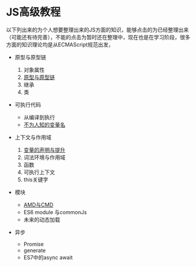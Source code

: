 # JS高级教程

以下列出来的为个人想要整理出来的JS方面的知识，能够点击的为已经整理出来（可能还有待完善），不能的点击为暂时还在整理中，现在也是在学习阶段，很多方面的知识理论均是从ECMAScript规范出发，

* 原型与原型链

  1. 对象属性
  2. [原型与原型链](https://github.com/wujinzhe/js-course/blob/master/course/%E5%8E%9F%E5%9E%8B%E4%B8%8E%E5%8E%9F%E5%9E%8B%E9%93%BE/%E5%8E%9F%E5%9E%8B%E4%B8%8E%E5%8E%9F%E5%9E%8B%E9%93%BE.md)
  3. 继承
  4. 类

* 可执行代码

  * 从编译到执行
  * [不为人知的变量名](https://github.com/wujinzhe/js-course/blob/master/course/可执行代码/不为人知的变量名.md)

* 上下文与作用域

  1. [变量的声明与提升](https://github.com/wujinzhe/js-course/blob/master/course/上下文与作用域/1.变量的声明与提升.md)
  2. 词法环境与作用域
  3. 函数
  3. 可执行上下文
  4. this关键字
  

* 模块

  * [AMD与CMD](https://github.com/wujinzhe/js-course/blob/master/course/模块/AMD和CMD.md)
  * ES6 module 与commonJs
  * 未来的动态加载

* 异步

  * Promise
  * generate
  * ES7中的async await
